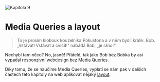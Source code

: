 ![Kapitola 9](dist/images/original/numbers/9.jpg)

# Media Queries a layout

> To je prosím klobouk kouzelníka Pokustona a v něm bydlí králík. Bob.  „Vstávat! Vstávat a cvičit!“ nabádá Bob, „je ráno!“.

Nechybí tam něco? No, jasně! Přátelé, tak jako Bob bez Bobka by asi vypadal responzivní webdesign bez [Media Queries](css3-media-queries.md).

Díky tomu, že se naučíme Media Queries, vyplatí se nám pak v dalších částech této kapitoly na web aplikovat nějaký [layout](responzivni-layout.md). 
